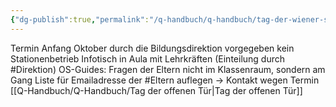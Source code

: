 ```yaml
---
{"dg-publish":true,"permalink":"/q-handbuch/q-handbuch/tag-der-wiener-schulen/"}
---
```


Termin Anfang Oktober durch die Bildungsdirektion vorgegeben
kein Stationenbetrieb
Infotisch in Aula mit Lehrkräften (Einteilung durch #Direktion)
OS-Guides: Fragen der Eltern nicht im Klassenraum, sondern am Gang
Liste für Emailadresse der #Eltern auflegen -> Kontakt wegen Termin [[Q-Handbuch/Q-Handbuch/Tag der offenen Tür\|Tag der offenen Tür]] 